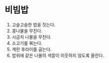 # 비빔밥

1. 고슬고슬한 밥을 짓는다.
2. 콩나물을 무친다.
3. 시금치 나물을 무친다.
4. 소고기를 볶는다. 
5. 계란 후라이를 굽는다. 
6. 밥위에 같은 나물의 색깔이 이웃하지 않도록 올린다.
